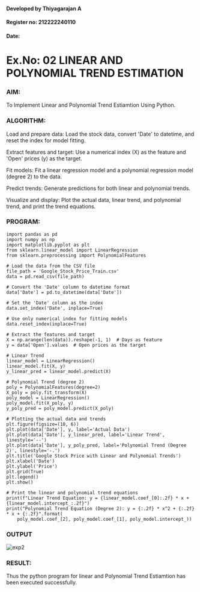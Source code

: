 #### Developed by Thiyagarajan A
#### Register no: 212222240110
#### Date:
# Ex.No: 02 LINEAR AND POLYNOMIAL TREND ESTIMATION

### AIM:
To Implement Linear and Polynomial Trend Estiamtion Using Python.

### ALGORITHM:
Load and prepare data: Load the stock data, convert 'Date' to datetime, and reset the index for model fitting.

Extract features and target: Use a numerical index (X) as the feature and 'Open' prices (y) as the target.

Fit models: Fit a linear regression model and a polynomial regression model (degree 2) to the data.

Predict trends: Generate predictions for both linear and polynomial trends.

Visualize and display: Plot the actual data, linear trend, and polynomial trend, and print the trend equations.
### PROGRAM:
```
import pandas as pd
import numpy as np
import matplotlib.pyplot as plt
from sklearn.linear_model import LinearRegression
from sklearn.preprocessing import PolynomialFeatures

# Load the data from the CSV file
file_path = 'Google_Stock_Price_Train.csv'
data = pd.read_csv(file_path)

# Convert the 'Date' column to datetime format
data['Date'] = pd.to_datetime(data['Date'])

# Set the 'Date' column as the index
data.set_index('Date', inplace=True)

# Use only numerical index for fitting models
data.reset_index(inplace=True)

# Extract the features and target
X = np.arange(len(data)).reshape(-1, 1)  # Days as feature
y = data['Open'].values  # Open prices as the target

# Linear Trend
linear_model = LinearRegression()
linear_model.fit(X, y)
y_linear_pred = linear_model.predict(X)

# Polynomial Trend (degree 2)
poly = PolynomialFeatures(degree=2)
X_poly = poly.fit_transform(X)
poly_model = LinearRegression()
poly_model.fit(X_poly, y)
y_poly_pred = poly_model.predict(X_poly)

# Plotting the actual data and trends
plt.figure(figsize=(10, 6))
plt.plot(data['Date'], y, label='Actual Data')
plt.plot(data['Date'], y_linear_pred, label='Linear Trend', linestyle='--')
plt.plot(data['Date'], y_poly_pred, label='Polynomial Trend (Degree 2)', linestyle='-.')
plt.title('Google Stock Price with Linear and Polynomial Trends')
plt.xlabel('Date')
plt.ylabel('Price')
plt.grid(True)
plt.legend()
plt.show()

# Print the linear and polynomial trend equations
print(f"Linear Trend Equation: y = {linear_model.coef_[0]:.2f} * x + {linear_model.intercept_:.2f}")
print("Polynomial Trend Equation (Degree 2): y = {:.2f} * x^2 + {:.2f} * x + {:.2f}".format(
    poly_model.coef_[2], poly_model.coef_[1], poly_model.intercept_))

```
### OUTPUT


![exp2](https://github.com/user-attachments/assets/c0d27ade-1bbc-4f0a-8c2e-ec91b7a29f67)


### RESULT:
Thus the python program for linear and Polynomial Trend Estiamtion has been executed successfully.
